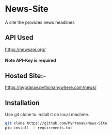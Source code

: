 # News-Site
A site the provides news headlines
  
## API Used
https://newsapi.org/
#### Note API-Key is required
  
## Hosted Site:-
https://pypranav.pythonanywhere.com/news/
  
## Installation  
Use git clone to install it on local machine.
```bash
git clone https://github.com/PyPranav/News-Site
pip install -r requirements.txt
```
